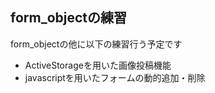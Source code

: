 ## form_objectの練習
form_objectの他に以下の練習行う予定です
- ActiveStorageを用いた画像投稿機能  
- javascriptを用いたフォームの動的追加・削除  

